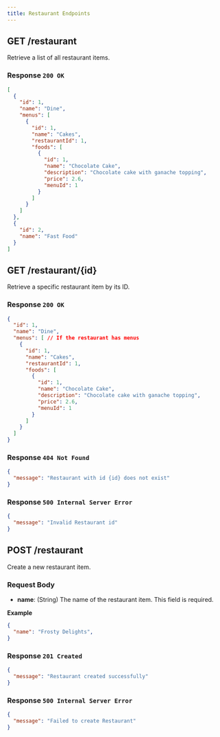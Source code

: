 ```yaml
---
title: Restaurant Endpoints
---
```


## GET /restaurant
Retrieve a list of all restaurant items.
### Response `200 OK`
```json
[
  {
    "id": 1,
    "name": "Dine",
    "menus": [
      {
        "id": 1,
        "name": "Cakes",
        "restaurantId": 1,
        "foods": [
          {
            "id": 1,
            "name": "Chocolate Cake",
            "description": "Chocolate cake with ganache topping",
            "price": 2.6,
            "menuId": 1
          }
        ]
      }
    ]
  },
  {
    "id": 2,
    "name": "Fast Food"
  }
]
```

## GET /restaurant/{id}
Retrieve a specific restaurant item by its ID.
### Response `200 OK`
```json
{
  "id": 1,
  "name": "Dine",
  "menus": [ // If the restaurant has menus
    {
      "id": 1,
      "name": "Cakes",
      "restaurantId": 1,
      "foods": [
        {
          "id": 1,
          "name": "Chocolate Cake",
          "description": "Chocolate cake with ganache topping",
          "price": 2.6,
          "menuId": 1
        }
      ]
    }
  ]
}
```
### Response `404 Not Found`
```json
{
  "message": "Restaurant with id {id} does not exist"
}
```
### Response `500 Internal Server Error`
```json
{
  "message": "Invalid Restaurant id"
}
```

## POST /restaurant
Create a new restaurant item.
### Request Body
- **name**: (String) The name of the restaurant item. This field is required.

**Example**
```json
{
  "name": "Frosty Delights",
}
```
### Response `201 Created`
```json
{
  "message": "Restaurant created successfully"
}
```
### Response `500 Internal Server Error`
```json
{
  "message": "Failed to create Restaurant"
}
```